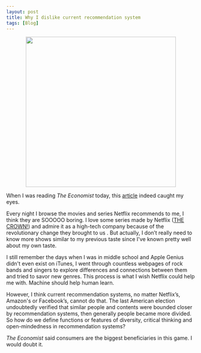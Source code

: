 ```yaml
---
layout: post
title: Why I dislike current recommendation system
tags: [Blog]
---
```


<center> <img src="gytcrt.github.io/public/img/economist-box.png" style="width: 400px;"/> </center>

When I was reading *The Economist* today, this [article](http://www.economist.com/news/leaders/21716611-americas-bloated-pay-tv-providers-not-so-much-modern-entertainment-industry-nirvana) indeed caught my eyes.

Every night I browse the movies and series Netflix recommends to me, I think they are SOOOOO boring. I love some series made by Netflix ([THE CROWN!](https://www.netflix.com/title/80025678)) and admire it as a high-tech company because of the revolutionary change they brought to us . But actually, I don’t really need to know more shows similar to my previous taste since I've known pretty well about my own taste.

I still remember the days when I was in middle school and Apple Genius didn't even exist on iTunes, I went through countless webpages of rock bands and singers to explore differences and connections between them and tried to savor new genres. This process is what I wish Netflix could help me with. Machine should help human learn.


However, I think current recommendation systems, no matter Netflix’s, Amazon's or Facebook’s, cannot do that. The last American election undoubtedly verified that similar people and contents were bounded closer by recommendation systems, then generally people became more divided. So how do we define functions or features of diversity, critical thinking and open-mindedness in recommendation systems?

*The Economist* said consumers are the biggest beneficiaries in this game. I would doubt it.
